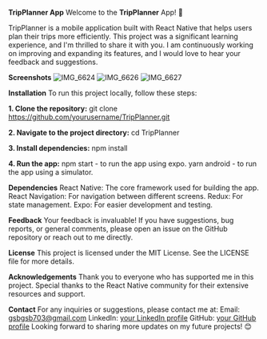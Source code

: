 
**TripPlanner App**
Welcome to the **TripPlanner** App! 🎉

TripPlanner is a mobile application built with React Native that helps users plan their trips more efficiently. This project was a significant learning experience, and I'm thrilled to share it with you. I am continuously working on improving and expanding its features, and I would love to hear your feedback and suggestions.

**Screenshots**
![IMG_6624](https://github.com/tecguri/TripPlanner/assets/112331036/f315a3dd-8893-4655-bd9f-28bffcfe62b7)
![IMG_6626](https://github.com/tecguri/TripPlanner/assets/112331036/fe9ac34e-e456-4dc2-8ea4-dec62fb2720c)
![IMG_6627](https://github.com/tecguri/TripPlanner/assets/112331036/611fc02d-c439-4451-9425-84c569c9fdb3)


**Installation**
To run this project locally, follow these steps:

**1. Clone the repository:**
git clone https://github.com/yourusername/TripPlanner.git

**2. Navigate to the project directory:**
cd TripPlanner

**3. Install dependencies:**
npm install

**4. Run the app:**
npm start - to run the app using expo.
yarn android - to run the app using a simulator.

**Dependencies**
React Native: The core framework used for building the app.
React Navigation: For navigation between different screens.
Redux: For state management.
Expo: For easier development and testing.

**Feedback**
Your feedback is invaluable! If you have suggestions, bug reports, or general comments, please open an issue on the GitHub repository or reach out to me directly.

**License**
This project is licensed under the MIT License. See the LICENSE file for more details.

**Acknowledgements**
Thank you to everyone who has supported me in this project. Special thanks to the React Native community for their extensive resources and support.

**Contact**
For any inquiries or suggestions, please contact me at:
Email: gsbgsb703@gmail.com
LinkedIn: [your LinkedIn profile](https://linkedin.com/in/gursahib-singh-bb3944169)
GitHub: [your GitHub profile](https://github.com/tecguri)
Looking forward to sharing more updates on my future projects! 😊
